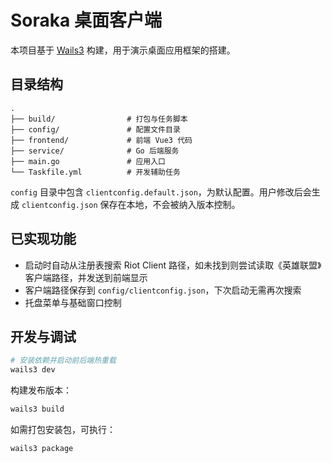 # Soraka 桌面客户端

本项目基于 [Wails3](https://wails.io/) 构建，用于演示桌面应用框架的搭建。

## 目录结构

```
.
├── build/                # 打包与任务脚本
├── config/               # 配置文件目录
├── frontend/             # 前端 Vue3 代码
├── service/              # Go 后端服务
├── main.go               # 应用入口
└── Taskfile.yml          # 开发辅助任务
```

`config` 目录中包含 `clientconfig.default.json`，为默认配置。用户修改后会生成 `clientconfig.json` 保存在本地，不会被纳入版本控制。

## 已实现功能

 - 启动时自动从注册表搜索 Riot Client 路径，如未找到则尝试读取《英雄联盟》客户端路径，并发送到前端显示
- 客户端路径保存到 `config/clientconfig.json`，下次启动无需再次搜索
- 托盘菜单与基础窗口控制

## 开发与调试

```bash
# 安装依赖并启动前后端热重载
wails3 dev
```

构建发布版本：

```bash
wails3 build
```

如需打包安装包，可执行：

```bash
wails3 package
```


